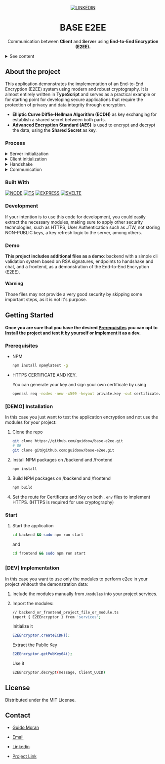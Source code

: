 <span name="top">

<div align="center">

[![LINKEDIN]][LINKEDIN-URL]

  <h1 align="center">BASE E2EE</h1>
  <p align="center" >Communication between <strong>Client</strong> and <strong>Server</strong> using <strong>End-to-End Encryption (E2EE).</strong><p>

</div>

<details>
  <summary>See content</summary>
  <ol>
    <li>
      <a href="#about-the-project">About The Project</a>
      <ul>
        <li><a href="#process">Process</a></li>
        <li><a href="#built-with">Built With</a></li>
        <li><a href="#demo">Demo</a></li>
        <li><a href="#development">Development</a></li>
      </ul>
    </li>
    <li>
      <a href="#getting-started">Getting Started</a>
      <ul>
        <li><a href="#prerequisites">Prerequisites</a></li>
        <li><a href="#[demo]-installation">Installation for test</a></li>
        >  <a href="#start">Start</a>
        <li><a href="#[dev]-implementation">Implementation for dev</a></li>
      </ul>
    </li>
    <li><a href="#license">License</a></li>
    <li><a href="#contact">Contact</a></li>
  </ol>
</details>

## About the project

This application demonstrates the implementation of an End-to-End Encryption (E2EE) system using modern and robust cryptography. It is almost entirely written in <strong>TypeScript</strong> and serves as a practical example or for starting point for developing secure applications that require the protection of privacy and data integrity through encryption.

<ul>
    <li>
        <strong>Elliptic Curve Diffie-Hellman Algorithm (ECDH)</strong> as key exchanging for establish a shared secret between both parts.
    </li>
    <li>
        <strong>Advanced Encryption Standard (AES)</strong> is used to encrypt and decrypt the data, using the <strong>Shared Secret</strong> as key.
    </li>
</ul>

### Process

<details>
  <summary>Server initialization</summary>
  <ol>
    <li>Starts creating its own ECHD key exchange object (KEO).</li>
    <li>Serve on HTTPS endpoints.</li>
  </ol>
</details>

<details>
  <summary>Client initialization</summary>
  <ol>
    <li>Client generates ECDH object or Key Exchange Object.</li>
    <li>Client generates RSA Key pair.</li>
  </ol>
</details>

<details>
  <summary>Handshake</summary>
  <ol>
    <li>Send a POST request including RSA PubKey and ECDH PubKey.</li>
    <li>Server store the keys, then return its ECDH PubKey and a new UUID for Authenticate the client.</li>
    <li>Client store server PubKey and the UUID.</li>
  </ol>
</details>

<details>
  <summary>Communication</summary>
  <ol>
    <li>Client compute the shared secret.</li>
    <li>Client encrypt (ECDH) the message.</li>
    <li>Client signs (RSA) the encrypted message.</li>
    <li>Client set headers 'UUID' and 'SIGNATURE' in Base64.</li>
    <li>Client send the encrypted message to the server.</li>
    <li>Server middleware checks the signature.</li>
    <li>Server middleware decrypt the message.</li>
    <li>Server reads the message and set a new one.</li>
    <li>Server encrypt the message and returns it.</li>
    <li>Client decrypt the message and display it.</li>
    </ol>
</details>

### Built With

[![NODE]][NODE-URL]
[![TS]][TS-URL]
[![EXPRESS]][EXPRESS-URL]
[![SVELTE]][SVELTE-URL]

### Development

If your intention is to use this code for development, you could easily extract the necessary modules, making sure to apply other security technologies, such as HTTPS, User Authentication such as JTW, not storing NON-PUBLIC keys, a key refresh logic to the server, among others.

### Demo

<strong>This project includes additional files as a demo</strong>: backend with a simple cli validation system based on RSA signatures, endpoints to handshake and chat, and a frontend, as a demonstration of the End-to-End Encryption (E2EE).

#### Warning

Those files may not provide a very good security by skipping some important steps, as it is not it's purpose.

## Getting Started

#### Once you are sure that you have the desired <a href="#prerequisites">Prerequisites</a> you can opt to <a href="#demo-installation">Install</a> the project and test it by yourself or <a href="#dev-implementation">Implement</a> it as a dev.

### Prerequisites

- NPM

  ```sh
  npm install npm@latest -g
  ```

- HTTPS CERTIFICATE AND KEY.

  You can generate your key and sign your own certificate by using

  ```sh
  openssl req -nodes -new -x509 -keyout private.key -out certificate.crt -days 365
  ```

### [DEMO] Installation

In this case you just want to test the application encryption and not use the modules for your project:

1. Clone the repo

   ```sh
   git clone https://github.com/guidoow/base-e2ee.git
   # OR
   git clone git@github.com:guidoow/base-e2ee.git
   ```

2. Install NPM packages
   on /backend and /frontend

   ```sh
   npm install
   ```

3. Build NPM packages
   on /backend and /frontend

   ```sh
   npm build
   ```

4. Set the route for Certificate and
   Key on both `.env` files to implement HTTPS.
   (HTTPS is required for use cryptography)

### Start

1. Start the application

   ```sh
   cd backend && sudo npm run start
   ```

   and

   ```sh
   cd frontend && sudo npm run start
   ```

##

### [DEV] Implementation

In this case you want to use only the modules to perform e2ee in your project whitouth the demonstration data:

1. Include the modules manually from `/modules` into your project services.

2. Import the modules:

   ```sh
   // backend_or_frontend_project_file_or_module.ts
   import { E2EEncryptor } from 'services';
   ```

   Initialize it

   ```sh
   E2EEncryptor.createECDH();
   ```

   Extract the Public Key

   ```sh
   E2EEncryptor.getPubKey64();
   ```

   Use it

   ```sh
   E2EEncryptor.decrypt(message, Client_UUID)
   ```

## License

Distributed under the MIT License.

## Contact

- [Guido Moran](https://guidoow.github.io)

- [Email](mailto:guidomoran.ap@gmail.com)

- [Linkedin][LINKEDIN-URL]

- [Project Link](https://github.com/Guidoow/BASE-E2EE)

[LINKEDIN]: https://img.shields.io/badge/-LinkedIn-black.svg?style=for-the-badge&logo=linkedin&colorB=555
[LINKEDIN-URL]: https://linkedin.com/in/guidoow
[NEST]: https://img.shields.io/badge/NEST-white?style=for-the-badge&logo=nestjs&logoColor=e0234e
[NEST-URL]: https://nestjs.com/
[TS]: https://img.shields.io/badge/TYPESCRIPT-%23007ACC.svg?style=for-the-badge&logo=typescript&logoColor=white
[TS-URL]: https://www.typescriptlang.org/
[NODE]: https://img.shields.io/badge/NODE.js-6DA55F?style=for-the-badge&logo=node.js&logoColor=white
[NODE-URL]: https://nodejs.org/en
[SVELTE]: https://img.shields.io/badge/SVELTE-white?style=for-the-badge&logo=svelte
[SVELTE-URL]: https://svelte.dev/
[EXPRESS]: https://img.shields.io/badge/EXPRESS-%23404d59.svg?style=for-the-badge&logo=express&logoColor=%2361DAFB
[EXPRESS-URL]: https://expressjs.com/
